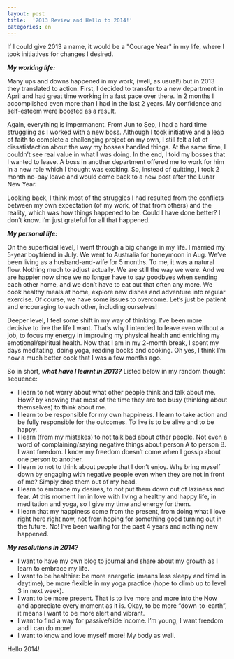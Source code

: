 ```yaml
---
layout: post
title:  '2013 Review and Hello to 2014!'
categories: en
---
```


If I could give 2013 a name, it would be a "Courage Year" in my life, where I took initiatives for changes I desired.

***My working life:***

Many ups and downs happened in my work, (well, as usual!) but in 2013 they translated to action. First, I decided to transfer to a new department in April and had great time working in a fast pace over there. In 2 months I accomplished  even more than I had in the last 2 years. My confidence and self-esteem were boosted as a result.

Again, everything is impermanent. From Jun to Sep, I had a hard time struggling as I worked with a new boss. Although I took initiative and a leap of faith to complete a challenging project on my own, I still felt a lot of dissatisfaction about the way my bosses handled things. At the same time, I couldn’t see real value in what I was doing. In the end, I told my bosses that I wanted to leave. A boss in another department offered me to work for him in a new role which I thought was exciting. So, instead of quitting, I took 2 month no-pay leave and would come back to a new post after the Lunar New Year.

<!--More-->

Looking back, I think most of the struggles I had resulted from the conflicts between my own expectation (of my work, of that from others) and the reality, which was how things happened to be. Could I have done better? I don’t know. I’m just grateful for all that happened. 


***My personal life:***

On the superficial level, I went through a big change in my life. I married my 5-year boyfriend in July. We went to Australia for honeymoon in Aug. We’ve been living as a husband-and-wife for 5 months. To me, it was a natural flow. Nothing much to adjust actually. We are still the way we were. And we are happier now since we no longer have to say goodbyes when sending each other home, and we don’t have to eat out that often any more. We cook healthy meals at home, explore new dishes and adventure into regular exercise. Of course, we have some issues to overcome. Let’s just be patient and encouraging to each other, including ourselves!

Deeper level, I feel some shift in my way of thinking. I’ve been more decisive to live the life I want. That’s why I intended to leave even without a job, to focus my energy in improving my physical health and enriching my emotional/spiritual health. Now that I am in my 2-month break, I spent my days meditating, doing yoga, reading books and cooking. Oh yes, I think I’m now a much better cook that I was a few months ago.


So in short, ***what have I learnt in 2013?*** Listed below in my random thought sequence:

   * I learn to not worry about what other people think and talk about me. How? by knowing that most of the time they are too busy (thinking about themselves) to think about me.
   * I learn to be responsible for my own happiness. I learn to take action and be fully responsible for the outcomes. To live is to be alive and to be happy.
   * I learn (from my mistakes) to not talk bad about other people. Not even a word of complaining/saying negative things about person A to person B. I want freedom. I know my freedom doesn’t come when I gossip about one person to another. 
   * I learn to not to think about people that I don’t enjoy. Why bring myself down by engaging with negative people even when they are not in front of me? Simply drop them out of my head.
   * I learn to embrace my desires, to not put them down out of laziness and fear. At this moment I’m in love with living a healthy and happy life, in meditation and yoga, so I give my time and energy for them. 
   * I learn that my happiness come from the present, from doing what I love right here right now, not from hoping for something good turning out in the future. No! I’ve been waiting for the past 4 years and nothing new happened. 


***My resolutions in 2014?***

   * I want to have my own blog to journal and share about my growth as I learn to embrace my life. 
   * I want to be healthier: be more energetic (means less sleepy and tired in daytime), be more flexible in my yoga practice (hope to climb up to level 3 in next week). 
   * I want to be more present. That is to live more and more into the Now and appreciate every moment as it is. Okay, to be more “down-to-earth”, it means I want to be more alert and vibrant. 
   * I want to find a way for passive/side income. I’m young, I want freedom and I can do more!
   * I want to know and love myself more! My body as well.

Hello 2014!